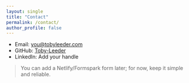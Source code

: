```yaml
---
layout: single
title: "Contact"
permalink: /contact/
author_profile: false
---
```



- Email: [you@tobyleeder.com](mailto:you@tobyleeder.com)
- GitHub: [Toby-Leeder](https://github.com/Toby-Leeder)
- LinkedIn: Add your handle


> You can add a Netlify/Formspark form later; for now, keep it simple and reliable.
